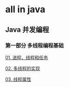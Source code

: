 # all in java



## Java 并发编程

### 第一部分 多线程编程基础

[01. 进程、线程和任务](https://github.com/chenqingyun/all-in-java/blob/master/note/Java%20%E5%B9%B6%E5%8F%91%E7%BC%96%E7%A8%8B/%E7%AC%AC%E4%B8%80%E9%83%A8%E5%88%86%20%E5%A4%9A%E7%BA%BF%E7%A8%8B%E7%BC%96%E7%A8%8B%E5%9F%BA%E7%A1%80/01.%20%E8%BF%9B%E7%A8%8B%E3%80%81%E7%BA%BF%E7%A8%8B%E5%92%8C%E4%BB%BB%E5%8A%A1.md)

[02. 多线程的实现](https://github.com/chenqingyun/all-in-java/blob/master/note/Java%20%E5%B9%B6%E5%8F%91%E7%BC%96%E7%A8%8B/%E7%AC%AC%E4%B8%80%E9%83%A8%E5%88%86%20%E5%A4%9A%E7%BA%BF%E7%A8%8B%E7%BC%96%E7%A8%8B%E5%9F%BA%E7%A1%80/02.%20%E5%A4%9A%E7%BA%BF%E7%A8%8B%E7%9A%84%E5%AE%9E%E7%8E%B0.md)

[03. 线程属性](https://github.com/chenqingyun/all-in-java/blob/master/note/Java%20%E5%B9%B6%E5%8F%91%E7%BC%96%E7%A8%8B/%E7%AC%AC%E4%B8%80%E9%83%A8%E5%88%86%20%E5%A4%9A%E7%BA%BF%E7%A8%8B%E7%BC%96%E7%A8%8B%E5%9F%BA%E7%A1%80/03.%20%E7%BA%BF%E7%A8%8B%E5%B1%9E%E6%80%A7.md)

